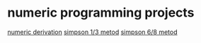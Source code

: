 # numeric programming projects
[numeric derivation](https://github.com/reyboeeerr/numeric_programming/blob/main/derivacion.py)
[simpson 1/3 metod](https://github.com/reyboeeerr/numeric_programming/blob/main/simpson1_3.py)
[simpson 6/8 metod](https://github.com/reyboeeerr/numeric_programming/blob/main/simpson6_8.py)
